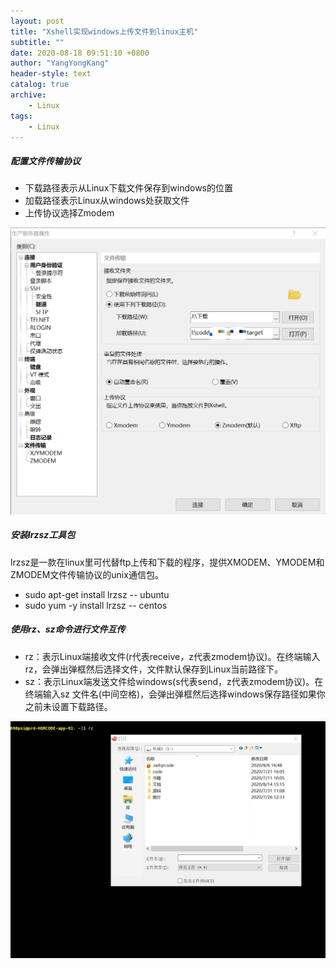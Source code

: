 ```yaml
---
layout: post
title: "Xshell实现windows上传文件到linux主机"
subtitle: ""
date: 2020-08-18 09:51:10 +0800
author: "YangYongKang"
header-style: text
catalog: true
archive:
    - Linux
tags:
    - Linux
---
```


##### 配置文件传输协议
* 下载路径表示从Linux下载文件保存到windows的位置
* 加载路径表示Linux从windows处获取文件
* 上传协议选择Zmodem

![image.png](/img/linux.png)

##### 安装lrzsz工具包
lrzsz是一款在linux里可代替ftp上传和下载的程序，提供XMODEM、YMODEM和ZMODEM文件传输协议的unix通信包。
* sudo apt-get install lrzsz      -- ubuntu
* sudo yum -y install lrzsz       -- centos

##### 使用rz、sz命令进行文件互传
* rz：表示Linux端接收文件(r代表receive，z代表zmodem协议)。在终端输入rz，会弹出弹框然后选择文件，文件默认保存到Linux当前路径下。
* sz：表示Linux端发送文件给windows(s代表send，z代表zmodem协议)。在终端输入sz  文件名(中间空格)，会弹出弹框然后选择windows保存路径如果你之前未设置下载路径。

![image.png](/img/rz.png)
